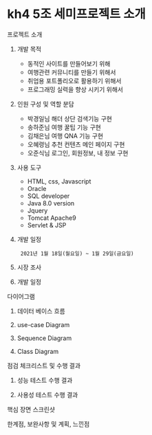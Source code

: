 # kh4 5조  세미프로젝트  소개
프로젝트  소개

1. 개발  목적
	- 동적인  사이트를  만들어보기  위해
	- 여행관련  커뮤니티를  만들기  위해서
	- 취업용  포트폴리오로  활용하기  위해서
	- 프로그래밍  실력을  향상  시키기  위해서

2. 인원  구성  및  역할  분담
	- 박경일님
		해더  상단  검색기능  구현
	- 송하준님
		여행  꿀팁  기능  구현
	- 김채은님
		여행 QNA 기능  구현
	- 오혜령님
		추천  컨텐츠  메인  페이지  구현
	- 오준식님
		로그인, 회원정보, 내  정보  구현

3. 사용  도구

	- HTML, css, Javascript
	- Oracle
	- SQL developer
	- Java 8.0 version
	- Jquery
	- Tomcat Apache9
	- Servlet & JSP

4. 개발  일정

		2021년 1월 18일(월요일) ~ 1월 29일(금요일)

5. 시장  조사
	
4. 개발  일정

다이어그램

1. 데이터  베이스  흐름

2. use-case Diagram

3. Sequence Diagram

4. Class Diagram

점검  체크리스트  및  수행  결과

1. 성능  테스트  수행  결과

2. 사용성  테스트  수행  결과

핵심  장면  스크린샷

한계점, 보완사항  및  계획, 느낀점
